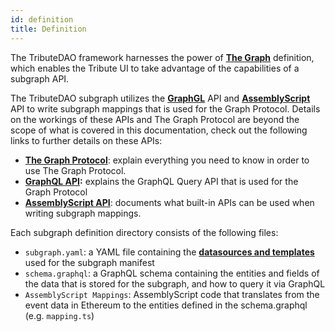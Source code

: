 ```yaml
---
id: definition
title: Definition
---
```


The TributeDAO framework harnesses the power of **[The Graph](https://thegraph.com)** definition, which enables the Tribute UI to take advantage of the capabilities of a subgraph API.

The TributeDAO subgraph utilizes the **[GraphGL](https://graphql.org/)** API and **[AssemblyScript](https://www.assemblyscript.org/)** API to write subgraph mappings that is used for the Graph Protocol. Details on the workings of these APIs and The Graph Protocol are beyond the scope of what is covered in this documentation, check out the following links to further details on these APIs:

- **[The Graph Protocol](https://thegraph.com/docs/introduction#what-the-graph-is)**: explain everything you need to know in order to use The Graph Protocol.
- **[GraphQL API](https://thegraph.com/docs/graphql-api):** explains the GraphQL Query API that is used for the Graph Protocol
- **[AssemblyScript API](https://thegraph.com/docs/assemblyscript-api)**: documents what built-in APIs can be used when writing subgraph mappings.

Each subgraph definition directory consists of the following files:

- `subgraph.yaml`: a YAML file containing the **[datasources and templates](https://thegraph.com/docs/define-a-subgraph#data-source-for-the-main-contract)** used for the subgraph manifest
- `schema.graphql`: a GraphQL schema containing the entities and fields of the data that is stored for the subgraph, and how to query it via GraphQL
- `AssemblyScript Mappings`: AssemblyScript code that translates from the event data in Ethereum to the entities defined in the schema.graphql (e.g. `mapping.ts`)
